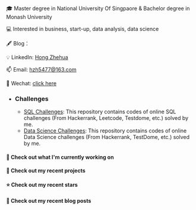 🎓 Master degree in National University Of Singpaore & Bachelor degree in Monash University

💻 Interested in business, start-up, data analysis, data science 

🖋 Blog：

💡 LinkedIn: [Hong Zhehua](www.linkedin.com/in/zhehua-hong)


📫 Email: [hzh5477@163.com](hzh5477@163.com)

💬 Wechat: [click here](https://github.com/LebronAl/LebronAl/issues/1)




- ### Challenges
    - [SQL Challenges](https://github.com/archd3sai/SQL): This repository contains codes of online SQL challenges (From Hackerrank, Leetcode, Testdome, etc.) solved by me.
    - [Data Science Challenges](https://github.com/archd3sai/DS-Challenges): This repository contains codes of online Data Science challenges (From Hackerrank, TestDome, etc.) solved by me.








#### 👷 Check out what I'm currently working on




#### 🌱 Check out my recent projects


#### ⭐ Check out my recent stars


#### 📜 Check out my recent blog posts

